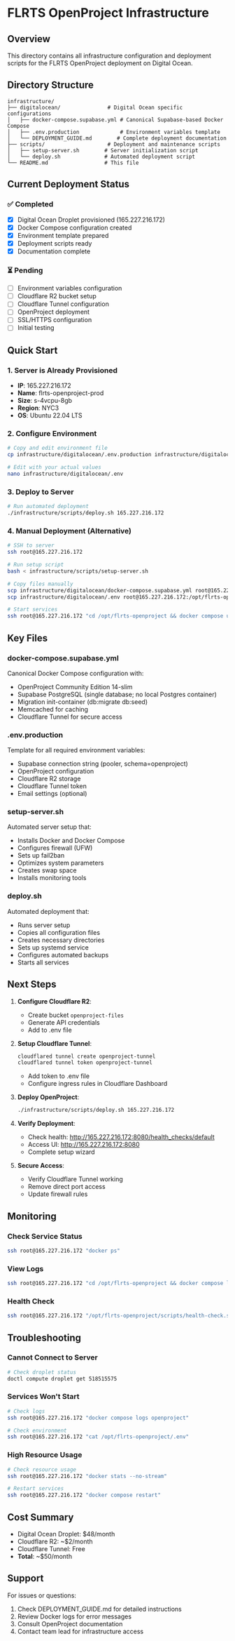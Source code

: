 # FLRTS OpenProject Infrastructure

## Overview

This directory contains all infrastructure configuration and deployment scripts
for the FLRTS OpenProject deployment on Digital Ocean.

## Directory Structure

```
infrastructure/
├── digitalocean/               # Digital Ocean specific configurations
│   ├── docker-compose.supabase.yml # Canonical Supabase-based Docker Compose
│   ├── .env.production             # Environment variables template
│   └── DEPLOYMENT_GUIDE.md        # Complete deployment documentation
├── scripts/                    # Deployment and maintenance scripts
│   ├── setup-server.sh        # Server initialization script
│   └── deploy.sh              # Automated deployment script
└── README.md                  # This file
```

## Current Deployment Status

### ✅ Completed

- [x] Digital Ocean Droplet provisioned (165.227.216.172)
- [x] Docker Compose configuration created
- [x] Environment template prepared
- [x] Deployment scripts ready
- [x] Documentation complete

### ⏳ Pending

- [ ] Environment variables configuration
- [ ] Cloudflare R2 bucket setup
- [ ] Cloudflare Tunnel configuration
- [ ] OpenProject deployment
- [ ] SSL/HTTPS configuration
- [ ] Initial testing

## Quick Start

### 1. Server is Already Provisioned

- **IP**: 165.227.216.172
- **Name**: flrts-openproject-prod
- **Size**: s-4vcpu-8gb
- **Region**: NYC3
- **OS**: Ubuntu 22.04 LTS

### 2. Configure Environment

```bash
# Copy and edit environment file
cp infrastructure/digitalocean/.env.production infrastructure/digitalocean/.env

# Edit with your actual values
nano infrastructure/digitalocean/.env
```

### 3. Deploy to Server

```bash
# Run automated deployment
./infrastructure/scripts/deploy.sh 165.227.216.172
```

### 4. Manual Deployment (Alternative)

```bash
# SSH to server
ssh root@165.227.216.172

# Run setup script
bash < infrastructure/scripts/setup-server.sh

# Copy files manually
scp infrastructure/digitalocean/docker-compose.supabase.yml root@165.227.216.172:/opt/flrts-openproject/docker-compose.yml
scp infrastructure/digitalocean/.env root@165.227.216.172:/opt/flrts-openproject/.env

# Start services
ssh root@165.227.216.172 "cd /opt/flrts-openproject && docker compose up -d"
```

## Key Files

### docker-compose.supabase.yml

Canonical Docker Compose configuration with:

- OpenProject Community Edition 14-slim
- Supabase PostgreSQL (single database; no local Postgres container)
- Migration init-container (db:migrate db:seed)
- Memcached for caching
- Cloudflare Tunnel for secure access

### .env.production

Template for all required environment variables:

- Supabase connection string (pooler, schema=openproject)
- OpenProject configuration
- Cloudflare R2 storage
- Cloudflare Tunnel token
- Email settings (optional)

### setup-server.sh

Automated server setup that:

- Installs Docker and Docker Compose
- Configures firewall (UFW)
- Sets up fail2ban
- Optimizes system parameters
- Creates swap space
- Installs monitoring tools

### deploy.sh

Automated deployment that:

- Runs server setup
- Copies all configuration files
- Creates necessary directories
- Sets up systemd service
- Configures automated backups
- Starts all services

## Next Steps

1. **Configure Cloudflare R2**:
   - Create bucket `openproject-files`
   - Generate API credentials
   - Add to .env file

2. **Setup Cloudflare Tunnel**:

   ```bash
   cloudflared tunnel create openproject-tunnel
   cloudflared tunnel token openproject-tunnel
   ```

   - Add token to .env file
   - Configure ingress rules in Cloudflare Dashboard

3. **Deploy OpenProject**:

   ```bash
   ./infrastructure/scripts/deploy.sh 165.227.216.172
   ```

4. **Verify Deployment**:
   - Check health: <http://165.227.216.172:8080/health_checks/default>
   - Access UI: <http://165.227.216.172:8080>
   - Complete setup wizard

5. **Secure Access**:
   - Verify Cloudflare Tunnel working
   - Remove direct port access
   - Update firewall rules

## Monitoring

### Check Service Status

```bash
ssh root@165.227.216.172 "docker ps"
```

### View Logs

```bash
ssh root@165.227.216.172 "cd /opt/flrts-openproject && docker compose logs -f"
```

### Health Check

```bash
ssh root@165.227.216.172 "/opt/flrts-openproject/scripts/health-check.sh"
```

## Troubleshooting

### Cannot Connect to Server

```bash
# Check droplet status
doctl compute droplet get 518515575
```

### Services Won't Start

```bash
# Check logs
ssh root@165.227.216.172 "docker compose logs openproject"

# Check environment
ssh root@165.227.216.172 "cat /opt/flrts-openproject/.env"
```

### High Resource Usage

```bash
# Check resource usage
ssh root@165.227.216.172 "docker stats --no-stream"

# Restart services
ssh root@165.227.216.172 "docker compose restart"
```

## Cost Summary

- Digital Ocean Droplet: $48/month
- Cloudflare R2: ~$2/month
- Cloudflare Tunnel: Free
- **Total**: ~$50/month

## Support

For issues or questions:

1. Check DEPLOYMENT_GUIDE.md for detailed instructions
2. Review Docker logs for error messages
3. Consult OpenProject documentation
4. Contact team lead for infrastructure access
